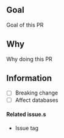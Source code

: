 ## Goal

Goal of this PR

## Why

Why doing this PR

## Information

- [ ] Breaking change
- [ ] Affect databases

#### Related issue.s

- Issue tag
